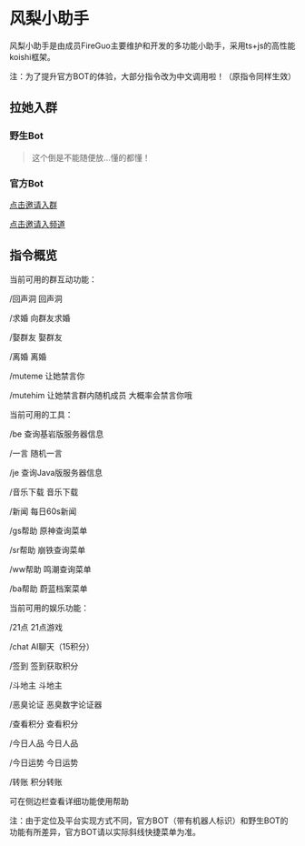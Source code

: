# 风梨小助手

风梨小助手是由成员FireGuo主要维护和开发的多功能小助手，采用ts+js的高性能koishi框架。

注：为了提升官方BOT的体验，大部分指令改为中文调用啦！（原指令同样生效）

## 拉她入群

### 野生Bot

>这个倒是不能随便放...懂的都懂！

### 官方Bot

[点击邀请入群](https://qun.qq.com/qqweb/qunpro/jump?id=qun-robot-share&robot_appid=102095560&robot_uin=3889013396)

[点击邀请入频道](https://qun.qq.com/qqweb/qunpro/jump?id=robot-share&robot_appid=102095560)

## 指令概览

当前可用的群互动功能：

  /回声洞  回声洞

  /求婚  向群友求婚

  /娶群友  娶群友

  /离婚  离婚

  /muteme  让她禁言你

  /mutehim  让她禁言群内随机成员 大概率会禁言你哦

当前可用的工具：

  /be  查询基岩版服务器信息

  /一言  随机一言

  /je  查询Java版服务器信息

  /音乐下载  音乐下载

  /新闻  每日60s新闻

  /gs帮助  原神查询菜单

  /sr帮助  崩铁查询菜单

  /ww帮助  鸣潮查询菜单

  /ba帮助  蔚蓝档案菜单

当前可用的娱乐功能：

  /21点  21点游戏

  /chat  AI聊天（15积分）

  /签到  签到获取积分

  /斗地主  斗地主

  /恶臭论证  恶臭数字论证器

  /查看积分  查看积分

  /今日人品  今日人品

  /今日运势  今日运势

  /转账  积分转账

可在侧边栏查看详细功能使用帮助

注：由于定位及平台实现方式不同，官方BOT（带有机器人标识）和野生BOT的功能有所差异，官方BOT请以实际斜线快捷菜单为准。
